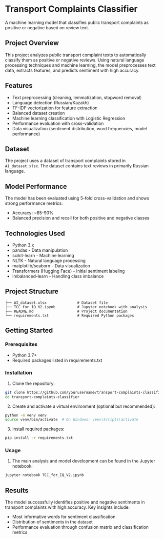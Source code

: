 # Transport Complaints Classifier

A machine learning model that classifies public transport complaints as positive or negative based on review text.

## Project Overview

This project analyzes public transport complaint texts to automatically classify them as positive or negative reviews. Using natural language processing techniques and machine learning, the model preprocesses text data, extracts features, and predicts sentiment with high accuracy.

## Features

- Text preprocessing (cleaning, lemmatization, stopword removal)
- Language detection (Russian/Kazakh)
- TF-IDF vectorization for feature extraction
- Balanced dataset creation
- Machine learning classification with Logistic Regression
- Performance evaluation with cross-validation
- Data visualization (sentiment distribution, word frequencies, model performance)

## Dataset

The project uses a dataset of transport complaints stored in `AI_dataset.xlsx`. The dataset contains text reviews in primarily Russian language.

## Model Performance

The model has been evaluated using 5-fold cross-validation and shows strong performance metrics:
- Accuracy: ~85-90%
- Balanced precision and recall for both positive and negative classes

## Technologies Used

- Python 3.x
- pandas - Data manipulation
- scikit-learn - Machine learning
- NLTK - Natural language processing
- matplotlib/seaborn - Data visualization
- Transformers (Hugging Face) - Initial sentiment labeling
- imbalanced-learn - Handling class imbalance

## Project Structure

```
├── AI_dataset.xlsx              # Dataset file
├── TCC_for_IQ_V2.ipynb          # Jupyter notebook with analysis
├── README.md                    # Project documentation
└── requirements.txt             # Required Python packages
```

## Getting Started

### Prerequisites

- Python 3.7+
- Required packages listed in requirements.txt

### Installation

1. Clone the repository:
```bash
git clone https://github.com/yourusername/transport-complaints-classifier.git
cd transport-complaints-classifier
```

2. Create and activate a virtual environment (optional but recommended):
```bash
python -m venv venv
source venv/bin/activate  # On Windows: venv\Scripts\activate
```

3. Install required packages:
```bash
pip install -r requirements.txt
```

### Usage

1. The main analysis and model development can be found in the Jupyter notebook:
```bash
jupyter notebook TCC_for_IQ_V2.ipynb
```


## Results

The model successfully identifies positive and negative sentiments in transport complaints with high accuracy. Key insights include:

- Most informative words for sentiment classification
- Distribution of sentiments in the dataset
- Performance evaluation through confusion matrix and classification metrics